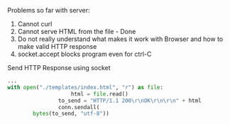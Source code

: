 Problems so far with server:

  1. Cannot curl
  2. Cannot serve HTML from the file - Done
  3. Do not really understand what makes it work with Browser and how to make valid HTTP response
  4. socket.accept blocks program even for ctrl-C

Send HTTP Response using socket
```python
...
with open("./templates/index.html", "r") as file:
                    html = file.read()
                to_send = "HTTP/1.1 200\r\nOK\r\n\r\n" + html
                conn.sendall(
        bytes(to_send, "utf-8"))
```